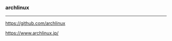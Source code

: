 ### archlinux
---
https://github.com/archlinux

https://www.archlinux.jp/

```
```

```
```

```
```


